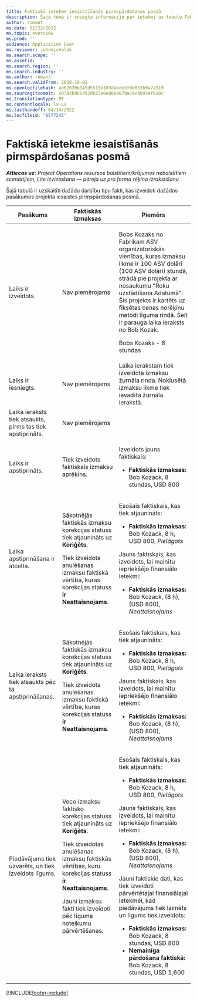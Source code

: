 ```yaml
---
title: Faktiskā ietekme iesaistīšanās pirmspārdošanas posmā
description: Šajā tēmā ir sniegta informācija par ietekmi uz tabulu Faktiski dažādos pasākumos, kamēr engagment atrodas Microsoft pirmspārdošanas posmā Dynamics 365 Project Operations.
author: rumant
ms.date: 02/22/2022
ms.topic: overview
ms.prod: ''
audience: Application User
ms.reviewer: johnmichalak
ms.search.scope: ''
ms.assetid: ''
ms.search.region: ''
ms.search.industry: ''
ms.author: rumant
ms.search.validFrom: 2020-10-01
ms.openlocfilehash: ad62639b345d5519b103d4bde3fbb033b9a7a519
ms.sourcegitcommit: c0792bd65d92db25e0e8864879a19c4b93efb10c
ms.translationtype: MT
ms.contentlocale: lv-LV
ms.lasthandoff: 04/14/2022
ms.locfileid: "8577245"
---
```

# <a name="actuals-impact-during-the-pre-sales-stage-of-an-engagement"></a>Faktiskā ietekme iesaistīšanās pirmspārdošanas posmā

_**Attiecas uz:** Project Operations resursos balstītiem/krājumos nebalstītiem scenārijiem, Lite izvietošana — pāreja uz pro forma rēķina izrakstīšanu_

Šajā tabulā ir uzskaitīti dažādu darbību tipu fakti, kas izveidoti dažādos pasākumos projekta iesaistes pirmspārdošanas posmā.

| Pasākums | Faktiskās izmaksas | Piemērs |
|---|---|---|
| Laiks ir izveidots. | Nav piemērojams | <p>Bobs Kozaks no Fabrikam ASV organizatoriskās vienības, kuras izmaksu likme ir 100 ASV dolāri (100 ASV dolāri) stundā, strādā pie projekta ar nosaukumu "Roku uzstādīšana Adatumā". Šis projekts ir kartēts uz fiksētas cenas norēķinu metodi līguma rindā. Šeit ir parauga laika ieraksts no Bob Kozak:</p><p>Bobs Kozaks - 8 stundas</p> |
| Laiks ir iesniegts. | Nav piemērojams | Laika ierakstam tiek izveidota izmaksu žurnāla rinda. Noklusētā izmaksu likme tiek ievadīta žurnāla ierakstā. |
| Laika ieraksts tiek atsaukts, pirms tas tiek apstiprināts. | Nav piemērojams | |
| Laiks ir apstiprināts. | Tiek izveidots faktiskais izmaksu aprēķins. | <p>Izveidots jauns faktiskais:</p><ul><li>**Faktiskās izmaksas:** Bob Kozack, 8 stundas, USD 800</li></ul> |
| Laika apstiprināšana ir atcelta. | <p>Sākotnējās faktiskās izmaksu korekcijas statuss tiek atjaunināts uz **Koriģēts**.</p><p>Tiek izveidota anulēšanas izmaksu faktiskā vērtība, kuras korekcijas statuss **ir Neattaisnojams**.</p> | <p>Esošais faktiskais, kas tiek atjaunināts:</p><ul><li>**Faktiskās izmaksas:** Bob Kozack, 8 h, USD 800, *Pielāgots*</li></ul><p>Jauns faktiskais, kas izveidots, lai mainītu iepriekšējo finansiālo ietekmi:</p><ul><li>**Faktiskās izmaksas:** Bob Kozack, (8 h), (USD 800), *Neattaisnojams*</li></ul> |
| Laika ieraksts tiek atsaukts pēc tā apstiprināšanas. | <p>Sākotnējās faktiskās izmaksu korekcijas statuss tiek atjaunināts uz **Koriģēts**.</p><p>Tiek izveidota anulēšanas izmaksu faktiskā vērtība, kuras korekcijas statuss **ir Neattaisnojams**.</p> | <p>Esošais faktiskais, kas tiek atjaunināts:</p><ul><li>**Faktiskās izmaksas:** Bob Kozack, 8 h, USD 800, *Pielāgots*</li></ul><p>Jauns faktiskais, kas izveidots, lai mainītu iepriekšējo finansiālo ietekmi:</p><ul><li>**Faktiskās izmaksas:** Bob Kozack, (8 h), (USD 800), *Neattaisnojams*</li></ul> |
| Piedāvājums tiek uzvarēts, un tiek izveidots līgums. | <p>Veco izmaksu faktisko korekcijas statuss tiek atjaunināts uz **Koriģēts**.</p><p>Tiek izveidotas anulēšanas izmaksu faktiskās vērtības, kuru korekcijas statuss **ir Neattaisnojams**.</p><p>Jauni izmaksu fakti tiek izveidoti pēc līguma noteikumu pārvērtēšanas.</p> | <p>Esošais faktiskais, kas tiek atjaunināts:</p><ul><li>**Faktiskās izmaksas:** Bob Kozack, 8 h, USD 800, *Pielāgots*</li></ul><p>Jauns faktiskais, kas izveidots, lai mainītu iepriekšējo finansiālo ietekmi:</p><ul><li>**Faktiskās izmaksas:** Bob Kozack, (8 h), (USD 800), *Neattaisnojams*</li></ul><p>Jauni faktiskie dati, kas tiek izveidoti pārvērtētajai finansiālajai ietekmei, kad piedāvājums tiek laimēts un līgums tiek izveidots:</p><ul><li>**Faktiskās izmaksas:** Bob Kozack, 8 stundas, USD 800</li><li>**Nemainīga pārdošana faktiskā:** Bob Kozack, 8 stundas, USD 1,600</li></ul> |

[!INCLUDE[footer-include](../includes/footer-banner.md)]

